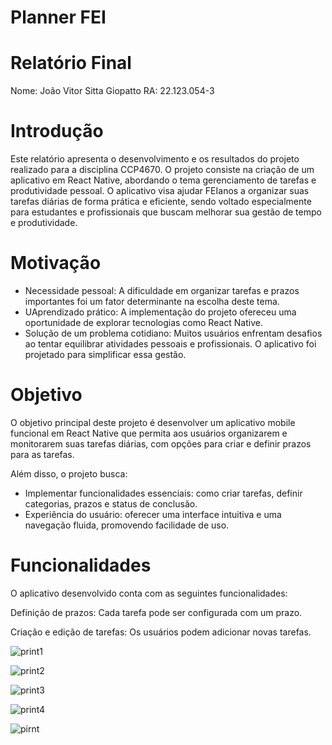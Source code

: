 # Planner FEI


# Relatório Final

Nome: João Vitor Sitta Giopatto
RA: 22.123.054-3

# Introdução

Este relatório apresenta o desenvolvimento e os resultados do projeto realizado para a disciplina CCP4670. O projeto consiste na criação de um aplicativo em React Native, abordando o tema gerenciamento de tarefas e produtividade pessoal. O aplicativo visa ajudar FEIanos a organizar suas tarefas diárias de forma prática e eficiente, sendo voltado especialmente para estudantes e profissionais que buscam melhorar sua gestão de tempo e produtividade.

# Motivação

- Necessidade pessoal: A dificuldade em organizar tarefas e prazos importantes foi um fator determinante na escolha deste tema.
- UAprendizado prático: A implementação do projeto ofereceu uma oportunidade de explorar tecnologias como React Native.
- Solução de um problema cotidiano: Muitos usuários enfrentam desafios ao tentar equilibrar atividades pessoais e profissionais. O aplicativo foi projetado para simplificar essa gestão.


# Objetivo

O objetivo principal deste projeto é desenvolver um aplicativo mobile funcional em React Native que permita aos usuários organizarem e monitorarem suas tarefas diárias, com opções para criar e definir prazos para as tarefas.

Além disso, o projeto busca:

- Implementar funcionalidades essenciais: como criar tarefas, definir categorias, prazos e status de conclusão.
- Experiência do usuário: oferecer uma interface intuitiva e uma navegação fluida, promovendo facilidade de uso.

# Funcionalidades

O aplicativo desenvolvido conta com as seguintes funcionalidades:

Definição de prazos: Cada tarefa pode ser configurada com um prazo.

Criação e edição de tarefas: Os usuários podem adicionar novas tarefas.

![print1](assets.png)

![print2](assets.png)

![print3](assets.png)

![print4](assets.png)

![pirnt](assets.png)

